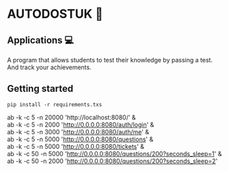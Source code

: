 # AUTODOSTUK 🚙

## Applications 💻

A program that allows students to test their knowledge by passing a test. And track your achievements.


## Getting started

```
pip install -r requirements.txs
```


ab -k -c 5 -n 20000 'http://localhost:8080/' & \
ab -k -c 5 -n 2000 'http://0.0.0.0:8080/auth/login' & \
ab -k -c 5 -n 3000 'http://0.0.0.0:8080/auth/me' & \
ab -k -c 5 -n 5000 'http://0.0.0.0:8080/questions' & \
ab -k -c 5 -n 5000 'http://0.0.0.0:8080/tickets' & \
ab -k -c 50 -n 5000 'http://0.0.0.0:8080/questions/200?seconds_sleep=1' & \
ab -k -c 50 -n 2000 'http://0.0.0.0:8080/questions/200?seconds_sleep=2'